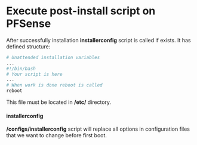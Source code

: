 # Execute post-install script on PFSense
After successfully installation **installerconfig** script is called if exists. It has defined structure:
```bash
# Unattended installation variables
...
#!/bin/bash
# Your script is here
...
# When work is done reboot is called
reboot
```
This file must be located in **/etc/** directory.
#### installerconfig
**/configs/installerconfig** script will replace all options in configuration files that we want to change before first boot.
